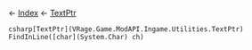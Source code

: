 ← [Index](Api-Index) ← [TextPtr](VRage.Game.ModAPI.Ingame.Utilities.TextPtr)

```csharp[TextPtr](VRage.Game.ModAPI.Ingame.Utilities.TextPtr) FindInLine([char](System.Char) ch)```